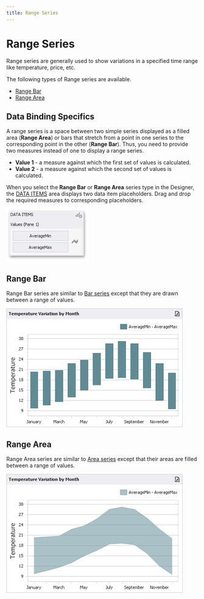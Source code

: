 ```yaml
---
title: Range Series
---
```

# Range Series
Range series are generally used to show variations in a specified time range like temperature, price, etc.

The following types of Range series are available.
* [Range Bar](#bar)
* [Range Area](#stacked-bar)

## Data Binding Specifics
A range series is a space between two simple series displayed as a filled area (**Range Area**) or bars that stretch from a point in one series to the corresponding point in the other (**Range Bar**). Thus, you need to provide two measures instead of one to display a range series.
* **Value 1** - a measure against which the first set of values is calculated.
* **Value 2** - a measure against which the second set of values is calculated.

When you select the **Range Bar** or **Range Area** series type in the Designer, the [DATA ITEMS](../../../../../../dashboard-for-desktop/articles/dashboard-designer/ui-elements/data-items-pane.md) area displays two data item placeholders. Drag and drop the required measures to corresponding placeholders.

![RangeSeries_DataBinding](../../../../../images/Img117779.png)

## <a name="range-bar"/>Range Bar
Range Bar series are similar to [Bar series](../../../../../../dashboard-for-desktop/articles/dashboard-designer/designing-dashboard-items/chart/series/bar-series.md) except that they are drawn between a range of values.

![RangeBar](../../../../../images/Img117776.png)

## <a name="range-area"/>Range Area
Range Area series are similar to [Area series](../../../../../../dashboard-for-desktop/articles/dashboard-designer/designing-dashboard-items/chart/series/area-series.md) except that their areas are filled between a range of values.

![RangeArea](../../../../../images/Img117777.png)